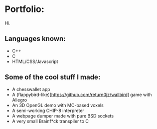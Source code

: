 # Portfolio:
Hi.
## Languages known:
- C++
- C
- HTML/CSS/Javascript
## Some of the cool stuff I made:
- A chesswallet app
- A (flappybird-like)[https://github.com/return0jz/wallbird] game with Allegro
- An 3D OpenGL demo with MC-based voxels
- A semi-working CHIP-8 interpreter
- A webpage dumper made with pure BSD sockets
- A very small Brainf*ck transpiler to C
